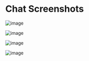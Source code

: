 # Chat Screenshots

![image](https://github.com/user-attachments/assets/c18d175f-208a-4a2b-b5c8-b4008dc18d7c)

![image](https://github.com/user-attachments/assets/6178ebc9-b7b7-473f-8bab-5434ff13622a)

![image](https://github.com/user-attachments/assets/603ab637-8883-4f31-a532-bcfec8f6aac4)

![image](https://github.com/user-attachments/assets/c20d35b2-995f-4f3d-bfd0-7c69175a0c0a)


